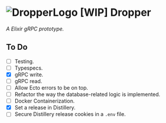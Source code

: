 # ![DropperLogo](https://s18.postimg.org/43c8wcpi1/eyedropper_small.png) [WIP] Dropper
*A Elixir gRPC prototype.*

## To Do
- [ ] Testing.
- [ ] Typespecs.
- [x] gRPC write.
- [ ] gRPC read.
- [ ] Allow Ecto errors to be on top.
- [ ] Refactor the way the database-related logic is implemented.
- [ ] Docker Containerization.
- [x] Set a release in Distillery.
- [ ] Secure Distillery release cookies in a `.env` file.
